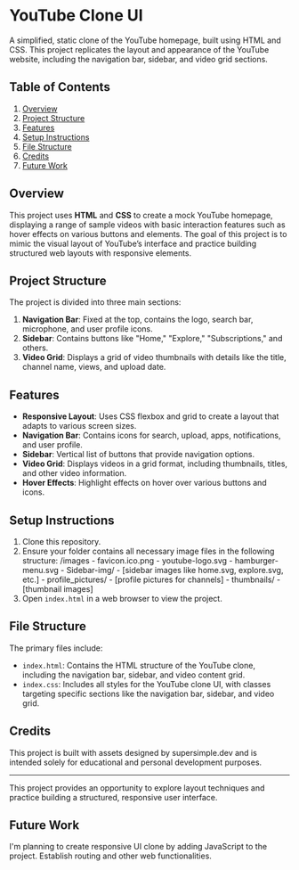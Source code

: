 # YouTube Clone UI

A simplified, static clone of the YouTube homepage, built using HTML and CSS. This project replicates the layout and appearance of the YouTube website, including the navigation bar, sidebar, and video grid sections.

## Table of Contents

1. [Overview](#overview)
2. [Project Structure](#project-structure)
3. [Features](#features)
4. [Setup Instructions](#setup-instructions)
5. [File Structure](#file-structure)
6. [Credits](#credits)
7. [Future Work](#future-work)

## Overview

This project uses **HTML** and **CSS** to create a mock YouTube homepage, displaying a range of sample videos with basic interaction features such as hover effects on various buttons and elements. The goal of this project is to mimic the visual layout of YouTube’s interface and practice building structured web layouts with responsive elements.

## Project Structure

The project is divided into three main sections:

1. **Navigation Bar**: Fixed at the top, contains the logo, search bar, microphone, and user profile icons.
2. **Sidebar**: Contains buttons like "Home," "Explore," "Subscriptions," and others.
3. **Video Grid**: Displays a grid of video thumbnails with details like the title, channel name, views, and upload date.

## Features

- **Responsive Layout**: Uses CSS flexbox and grid to create a layout that adapts to various screen sizes.
- **Navigation Bar**: Contains icons for search, upload, apps, notifications, and user profile.
- **Sidebar**: Vertical list of buttons that provide navigation options.
- **Video Grid**: Displays videos in a grid format, including thumbnails, titles, and other video information.
- **Hover Effects**: Highlight effects on hover over various buttons and icons.

## Setup Instructions

1. Clone this repository.
2. Ensure your folder contains all necessary image files in the following structure:
   /images - favicon.ico.png - youtube-logo.svg - hamburger-menu.svg - Sidebar-img/ - [sidebar images like home.svg, explore.svg, etc.] - profile_pictures/ - [profile pictures for channels] - thumbnails/ - [thumbnail images]
3. Open `index.html` in a web browser to view the project.

## File Structure

The primary files include:

- `index.html`: Contains the HTML structure of the YouTube clone, including the navigation bar, sidebar, and video content grid.
- `index.css`: Includes all styles for the YouTube clone UI, with classes targeting specific sections like the navigation bar, sidebar, and video grid.

## Credits

This project is built with assets designed by supersimple.dev and is intended solely for educational and personal development purposes.

---

This project provides an opportunity to explore layout techniques and practice building a structured, responsive user interface.

## Future Work

I'm planning to create responsive UI clone by adding JavaScript to the project. Establish routing and other web functionalities.
